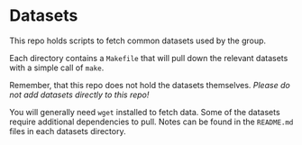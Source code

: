 # Datasets

This repo holds scripts to fetch common datasets used by the group.

Each directory contains a `Makefile` that will pull down the relevant datasets
with a simple call of `make`.

Remember, that this repo does not hold the datasets themselves. _Please do not
add datasets directly to this repo!_

You will generally need `wget` installed to fetch data. Some of the datasets
require additional dependencies to pull. Notes can be found in the `README.md`
files in each datasets directory.
